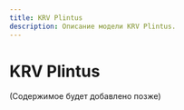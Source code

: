 ```yaml
---
title: KRV Plintus
description: Описание модели KRV Plintus.
---
```


# KRV Plintus

(Содержимое будет добавлено позже)
